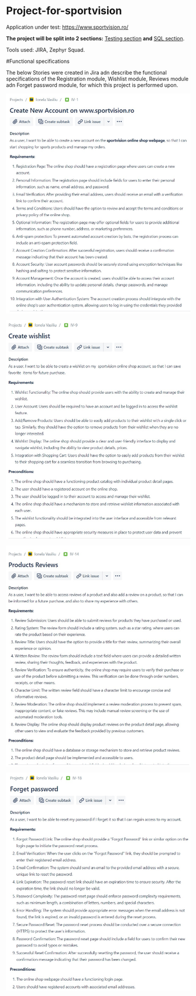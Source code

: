 # Project-for-sportvision
Application under test: https://www.sportvision.ro/

**The project will be split into 2 sections:** [Testing section]() **and** [SQL section]().

Tools used: JIRA, Zephyr Squad.

#Functional specifications

The below Stories were created in Jira adn describe the functional specifications of the Registration module, Wishlist module, Reviews module adn Forget password module, for which this project is performed upon.

![image](https://github.com/VasiliuIonela/Project-for-sportvision/blob/main/story%20registration.jpeg)

![image](https://github.com/VasiliuIonela/Project-for-sportvision/blob/main/story%20wishlist.jpeg)

![image](https://github.com/VasiliuIonela/Project-for-sportvision/blob/main/story%20reviews.jpeg)

![image](https://github.com/VasiliuIonela/Project-for-sportvision/blob/main/story%20forget%20password.jpeg)

